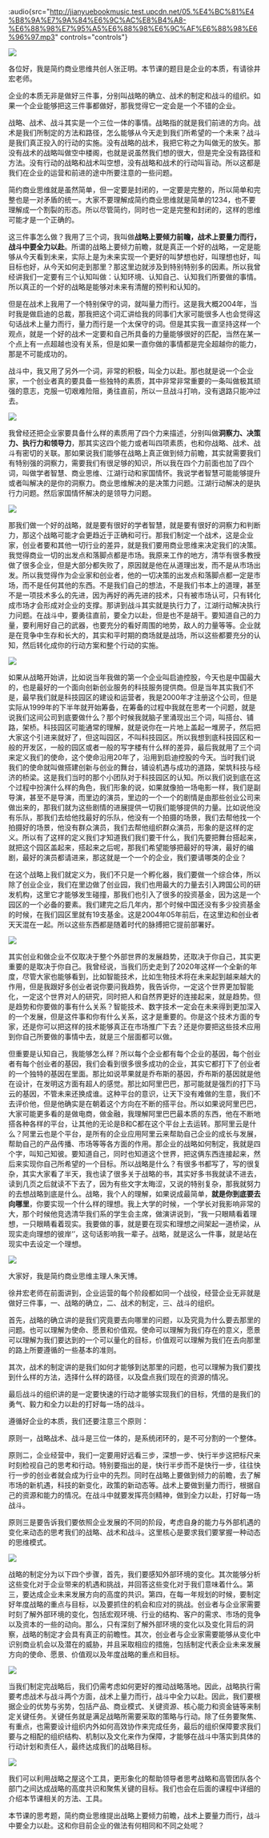 :audio{src="http://jianyuebookmusic.test.upcdn.net/05.%E4%BC%81%E4%B8%9A%E7%9A%84%E6%9C%AC%E8%B4%A8-%E6%88%98%E7%95%A5%E6%88%98%E6%9C%AF%E6%88%98%E6%96%97.mp3" controls="controls"}

&#x20;   ![](images/1634215526518.jpg)&#x20;

&#x20;    各位好，我是简约商业思维共创人张正明。本节课的题目是企业的本质，有请徐井宏老师。

&#x20;    企业的本质无非是做好三件事，分别叫战略的确立、战术的制定和战斗的组织。如果一个企业能够把这三件事都做好，那我觉得它一定会是一个不错的企业。

&#x20;    战略、战术、战斗其实是一个三位一体的事情。战略指的就是我们前进的方向。战术是我们所制定的方法和路径，怎么能够从今天走到我们所希望的一个未来？战斗是我们真正投入的行动的实施。没有战略的战术，我把它称之为叫做无的放矢。那没有战术的战略叫做空中楼阁，也就是说虽然我们想的很大，但是完全没有路径和方法。没有行动的战略和战术叫空想，没有战略和战术的行动叫盲动。所以这都是我们在企业的运营和前进的途中所要注意的一些问题。

&#x20;    简约商业思维就是虽然简单，但一定要是封闭的，一定要是完整的，所以简单和完整也是一对矛盾的统一。大家不要理解成简约商业思维就是简单的1234，也不要理解成一个割裂的形态。所以尽管简约，同时也一定是完整和封闭的，这样的思维可能才是一个正确的。

&#x20;    这三件事怎么做？我用了三个词，我叫做**战略上要倾力前瞻，战术上要量力而行，战斗中要全力以赴**。所谓的战略上要倾力前瞻，就是真正一个好的战略，一定是能够从今天看到未来，实际上是为未来实现一个更好的叫梦想也好，叫理想也好，叫目标也好，从今天如何走到那里？那这里边就涉及到特别特别多的因素。所以我曾经讲我们一定要有三个认知叫做：认知环境、认知自己、认知我们所要做的事情。所以真正的一个好的战略是能够对未来有清醒的预判和认知的。&#x20;

&#x20;    但是在战术上我用了一个特别保守的词，就叫量力而行。这是我大概2004年，当时我是做启迪的总裁，那我把这个词汇讲给我的同事们大家可能很多人也会觉得这句话战术上量力而行，量力而行是一个太保守的词。但是其实我一直坚持这样一个观点，就是一个好的战术一定要和自己所具备的力量能够很好的匹配，当然在某一个点上有一点超越也没有关系，但是如果一直你做的事情都是完全超越你的能力，那是不可能成功的。

&#x20;   战斗中，我又用了另外一个词，非常的积极，叫全力以赴。那也就是说一个企业家，一个创业者真的要具备一些独特的素质，其中非常非常重要的一条叫做极其顽强的意志，克服一切艰难险阻，勇往直前，所以一旦战斗打响，没有退路只能冲过去。

![](images/1634215571494.jpg)

&#x20;    我曾经还把企业家要具备什么样的素质用了四个力来描述，分别叫做**洞察力、决策力、执行力和领导力**，那其实这四个能力或者叫四项素质，也和你战略、战术、战斗有密切的关联。那如果说我们能够在战略上真正做到倾力前瞻，其实就需要我们有特别强的洞察力，需要我们有很足够的知识，所以我在四个力前面也加了四个词，叫做学者智慧、商业思维、江湖行动和家国情怀。我说学者智慧可能能够提升或者叫解决的是你的洞察力。商业思维解决的是决策力问题。江湖行动解决的是执行力问题。然后家国情怀解决的是领导力问题。

![](images/第五课.001.jpeg)

&#x20;    那我们做一个好的战略，就是要有很好的学者智慧，就是要有很好的洞察力和判断力，那这个战略可能才会更趋近于正确和可行。那我们制定一个战术，这是企业家，创业者要和其他一切行业的差异，就是我们要用商业思维来决定我们的决策。我觉得商业一切的出发点和落脚点都是市场。我原来工作的地方，清华有很多教授做了很多企业，但是大部分都失败了，原因就是他在从道理出发，而不是从市场出发。所以我觉得作为企业家和创业者，他的一切决策的出发点和落脚点都一定是市场，而不是任何其他的东西。不是我们自己的想法，不是我们书本上的道理，甚至不是一项技术多么的先进，因为再好的再先进的技术，只有被市场认可，只有转化成市场才会形成对企业的支撑。那讲到战斗其实就是执行力了，江湖行动解决执行力问题。在战斗中，要勇往直前，要全力以赴，但是也不是胡干。要知道自己的力量，要利用好自己的武器，也要充分的看好周围的地势，敌人的力量等等。企业就是在竞争中生存和长大的，其实和平时期的商场就是战场，所以这些都要充分的认知，然后转化成你的行动方案和整个行动的实施。

![](images/1634215595034.jpg)

&#x20;   如果从战略开始讲，比如说当年我做的第一个企业叫启迪控股，今天也是中国最大的，也是最好的一个面向创新创业服务的科技服务提供商。但是当年其实我们不是，最早我们就是科技园区的建设和运营者，我是2000年才注册这个公司，但是实际从1999年的下半年就开始筹备，在筹备的过程中我就在思考一个问题，就是说我们这间公司到底要做什么？那个时候我就脑子里涌现出三个词，叫搭台、铺路，架桥。科技园区可能通常的理解，就是说你在一片地上盖起一堆房子，然后把大家这个引进来就好了，但这叫园区，不叫科技园区。所以我想到底科技园区和一般的开发区，一般的园区或者一般的写字楼有什么样的差异，最后我就用了三个词来定义我们的使命，这个使命沿用20年了，沿用到启迪控股的今天。当时我们说我们的使命就叫做搭建创新与创业的舞台，铺设机遇与成功的道路，架筑科技与经济的桥梁。这是我们当时的那个小团队对于科技园区的认知。所以我们说到底在这个过程中扮演什么样的角色，我们形象的说，如果就像拍一场电影一样，我们是副导演，甚至不是导演，而里边的演员，里边的一个一个的剧情是由那些创业公司来做出来的，那我们就为这些剧情的进展提供一切我们能够提供的力量。比如说他没有乐队，那我们去给他找最好的乐队，他没有一个拍摄的场景，我们去帮他找一个拍摄好的场景，他没有群众演员，我们去帮他组织群众演员，形象的是这样的定义。所以有了这样的定义我们才知道我们我们要干什么，我们先要把舞台搭起来，就把这个园区盖起来，搭起来之后呢，那我们希望能够把最好的导演，最好的编剧，最好的演员都请进来，那这就是一个一个的企业，我们要请哪类的企业？

&#x20;     在这个战略上我们就定义为，我们不只是一个孵化器，我们要做一个综合体，所以除了创业企业，我们在里边做了创业园，我们也用最大的力量去引入跨国公司的研发机构，这里它才能够发生碰撞，那我们也引入了很多的投资基金，因为这是一个园区的一个必备的要素。我们建完之后几年内，那个时候中国还没有多少投资基金的时候，在我们园区里就有19支基金。这是2004年05年前后，在这里边和创业者天天混在一起。所以这些东西都是随着时代的脉搏把它提前部署好。

![](images/1634215558848.jpg)

&#x20;    其实创业和做企业不仅取决于整个外部世界的发展趋势，还取决于你自己，其实更重要的是取决于你自己。我曾经说，当我们历史走到了2020年这样一个全新的年度，尽管大家也能够看到，比如智能技术，比如生物技术将在未来起到越来越大的作用，但是我跟好多创业者说你要问我趋势，我告诉你，一定这个世界更加智能化，一定这个世界对人的研究，同时把人和自然界更好的连接起来，就是趋势。但是趋势和你要做的事有什么关系？智能技术、数字技术一定会在未来得到更加深入的一个发展，但是这件事和你有什么关系，这才是重要的。你是这个技术方面的专家，还是你可以把这样的技术能够真正在市场推广下去？还是你要把这些技术应用到你自己所要做的事情中去，就是三个层面都可以做。

&#x20;      但重要是认知自己，我能够怎么样？所以每个企业都有每个企业的基因，每个创业者有每个创业者的基因，我们会看到很多很多成功的企业，其实它都打下了创业者的一个独特的基因在里面。那比如说苹果就是乔布斯的基因，乔布斯的基因就是他在设计，在发明这方面有超人的感觉。那比如阿里巴巴，那可能就是强烈的打下马云的基因，不管未来还换成谁。这种平台的意识，让天下没有难做的生意，我们不去评价他，但是他确实是在朝着这个方向在不断的搭平台。所以如果说阿里巴巴，大家可能更多看的是做电商，做金融，我理解阿里巴巴最本质的东西，他在不断地搭各种各样的平台，让其他的无论是B和C都在这个平台上去运转。那阿里云是什么？阿里云也是个平台，是所有的企业应用阿里云来帮助自己企业的成长与发展，帮助自己的产品传播、市场等等各方面的作用。那企业的战略如何制定，我就是四个字，叫知己知彼。要知道自己，同时也知道这个世界，把这俩东西连接起来，然后来实现你自己所希望的一个目标。所以战略是什么？有很多书都写了，写的很复杂，其实大家看了半天，我也读了很多关于战略的书，其实好多书我就读不进去，读到几页之后就读不下去了，因为有些文字太晦涩，又说的特别复杂，那我就努力的去想战略到底是什么。战略，我个人的理解，如果说成最简单，**就是你到底要去向哪里**，你要实现一个什么样的理想。我上大学的时候，一个学长对我影响非常的大，那个时候他竞选清华我们系的学生会主席，做演讲说到，“我一只眼睛看着理想，一只眼睛看着现实。我要做的事，就是要在现实和理想之间架起一道桥梁，从现实走向理想的彼岸‘’，这句话影响我一辈子。战略，就是这么一件事，就是站在现实中去设定一个理想。

![](images/1634215607025.jpg)

&#x20;   大家好，我是简约商业思维主理人朱天博。

&#x20;  徐井宏老师在前面讲到，企业运营的每个阶段都如同一个战役，经营企业无非就是做好三件事，一、战略的确立，二、战术的制定，三、战斗的组织。

&#x20;   首先，战略的确立讲的是我们究竟要去向哪里的问题，以及究竟为什么要去那里的问题。也可以理解为使命、愿景和价值观。使命可以理解为我们存在的意义，愿景可以理解为我们要达到的一个可以量化的目标，价值观可以理解为我们在去向那里的路上所要遵循的一些基本的准则。

&#x20;   其次，战术的制定讲的是我们如何才能够到达那里的问题，也可以理解为我们要找到什么样的方法，选择什么样的路径，以及盘点我们现在的资源的情况。

&#x20;   最后战斗的组织讲的是一定要快速的行动才能够实现我们的目标，凭借的是我们的勇气、毅力和全力以赴的打好每一场的战斗。

&#x20;    遵循好企业的本质，我们还要注意三个原则：

原则一，战略战术、战斗是三位一体的，是系统闭环的，是不可分割的一个整体。

原则二，企业经营中，我们一定要用好远看三步，深想一步、快行半步这把标尺来时刻检视自己的思考和行动。特别要指出的是，快行半步而不是快行一步，往往快行一步的创业者就会成为行业中的先烈。同时在战略上要做到倾力的前瞻，去了解市场的新机遇，科技的新变化，政策的新动态等。战术上要做到量力而行，根据自己的资源和能力的情况。在战斗中就要发挥亮剑精神，做到全力以赴，打好每一场战斗。

原则三是要告诉我们要依照企业发展的不同的阶段，考虑自身的能力与外部机遇的变化来动态的思考我们的战略、战术和战斗。这里核心是要求我们要掌握一种动态的思维模式。

![](images/第五课.002.jpeg)

&#x20;     战略的制定分为以下四个步骤，首先，我们要感知外部环境的变化。其次能够分析这些变化对于企业带来的机遇和挑战，并回答这些变化对于我们意味着什么。第三，要达成企业未来发展方向的高度的共识。第四，在每一年规划的时候，要制定好年度战略的重点与目标，以及要抓住的机会和应对的挑战。创业者与企业家需要时刻了解外部环境的变化，包括宏观环境、行业的结构、客户的需求、市场的竞争以及资本的一些的动向。那么，只有深刻了解外部环境的变化以及变化背后的洞察，战略的制定才会具有真正的前瞻性。其次，创业者与企业家需要能够从变化中识别商业机会以及潜在的威胁，并且采取相应的措施，包括制定代表企业未来发展方向的使命、愿景、价值观以及年度战略的重点和目标。

![](images/第五课.003.jpeg)

&#x20;      当我们制定完战略后，我们仍需考虑如何更好的推动战略落地。因此，战略执行需要考虑战术与战斗两个方面，战术上量力而行，战斗中全力以赴。因此，我们要根据企业的优势与劣势，包括产品、商业模式、关键资源、核心能力和资金链等来制定关键任务。关键任务就是满足战略所需要采取的策略与行动。除了任务要聚焦、有重点，也需要设计组织内外如何高效协作来完成任务，最后的组织保障要求我们要与之相配的组织结构、机制以及文化来作为保障，才能够在战斗中落实到具体的行动计划和责任人，最终达成我们的战略目标。

![](images/第五课.004.jpeg)

我们可以利用战略之屋这个工具，更形象化的帮助领导者思考战略和高管团队各个部门之间达成战略的高度共识和聚焦关键的目标。我们也会在后面的课程中详细的介绍本节课相关的方法、工具。

本节课的思考题，简约商业思维提出战略上要倾力前瞻，战术上要量力而行，战斗中要全力以赴。这和你目前企业的做法有何相同和不同之处呢？
